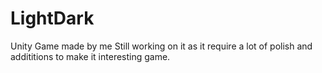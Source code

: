 # LightDark
 
Unity Game made by me
Still working on it as it require a lot of polish and addititions to make it interesting game.

